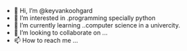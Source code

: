 - 👋 Hi, I’m @keyvankoohgard
- 👀 I’m interested in .programming specially python
- 🌱 I’m currently learning ..computer science in a univercity.
- 💞️ I’m looking to collaborate on ...
- 📫 How to reach me ...

<!---
keyvankoohgard/keyvankoohgard is a ✨ special ✨ repository because its `README.md` (this file) appears on your GitHub profile.
You can click the Preview link to take a look at your changes.
--->
